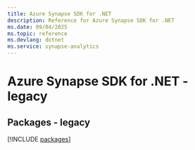 ```yaml
---
title: Azure Synapse SDK for .NET
description: Reference for Azure Synapse SDK for .NET
ms.date: 09/04/2025
ms.topic: reference
ms.devlang: dotnet
ms.service: synapse-analytics
---
```

# Azure Synapse SDK for .NET - legacy
## Packages - legacy
[!INCLUDE [packages](synapse-index.md)]